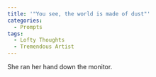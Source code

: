 ```yaml
---
title: '"You see, the world is made of dust"'
categories:
  - Prompts
tags:
  - Lofty Thoughts
  - Tremendous Artist
--- 
```


She ran her hand down the monitor.